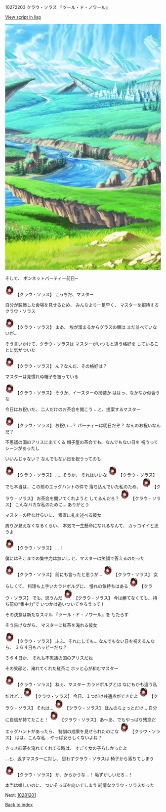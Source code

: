 10272203 クラウ・ソラス 『ツール・ド・ノワール』

[View script in lisp](../scripts/10272203.txt)

![plain.png](../images/backgrounds/plain.png)

そして、
ボンネットパーティー前日─

<img src="../images/units/102721.png" alt="102721.png" height="34"/>
【クラウ・ソラス】
こっちだ、マスター

自分が装飾した会場を見せるため、
みんなより一足早く、
マスターを招待するクラウ・ソラス

<img src="../images/units/102721.png" alt="102721.png" height="34"/>
【クラウ・ソラス】
まあ、
埃が溜まるからグラスの類は
まだ並べていないが…

そう言いかけて、クラウ・ソラスは
マスターがいつもと違う格好を
していることに気がついた

<img src="../images/units/102721.png" alt="102721.png" height="34"/>
【クラウ・ソラス】
ん？なんだ、その格好は？

マスターは見慣れぬ帽子を被っている

<img src="../images/units/102721.png" alt="102721.png" height="34"/>
【クラウ・ソラス】
そうか、イースターの扮装か
ははっ、なかなか似合うな

今日はお祝いだ、
二人だけのお茶会を開こう
…と、提案するマスター

<img src="../images/units/102721.png" alt="102721.png" height="34"/>
【クラウ・ソラス】
お祝い…？
パーティーは明日だぞ？
なんのお祝いなんだ？

不思議の国のアリスに出てくる
帽子屋の茶会でも、なんでもない日を
祝うってシーンがあったし

いいんじゃない？
なんでもない日を祝うってのも

<img src="../images/units/102721.png" alt="102721.png" height="34"/>
【クラウ・ソラス】
……そうか、
それはいいな

<img src="../images/units/102721.png" alt="102721.png" height="34"/>
【クラウ・ソラス】
でも本当は…
この前のエッグハントの件で
落ち込んでいた私のため、

<img src="../images/units/102721.png" alt="102721.png" height="34"/>
【クラウ・ソラス】
お茶会を開いてくれようと
してるんだろ？

<img src="../images/units/102721.png" alt="102721.png" height="34"/>
【クラウ・ソラス】
こんなバカな私のために…
ありがとう

マスターの粋な計らいに、
素直に礼を述べる彼女

周りが見えなくなるくらい、
本気で一生懸命になれるなんて、
カッコイイと思うよ

<img src="../images/units/102721.png" alt="102721.png" height="34"/>
【クラウ・ソラス】
…！

僕にはそこまでの集中力は無いし
と、マスターは笑顔で答えるのだった

<img src="../images/units/102721.png" alt="102721.png" height="34"/>
【クラウ・ソラス】
前にも言ったと思うが…

<img src="../images/units/102721.png" alt="102721.png" height="34"/>
【クラウ・ソラス】
女らしくて、
料理も上手いカラドボルグに、
憧れの気持ちはある

<img src="../images/units/102721.png" alt="102721.png" height="34"/>
【クラウ・ソラス】
でも、思うんだ

<img src="../images/units/102721.png" alt="102721.png" height="34"/>
【クラウ・ソラス】
今は勝てなくても…
持ち前の“集中力”で
いつかは追いついてやろうって！

その決意は新たなスキル
『ツール・ド・ノワール』を
もたらす

そう告げながら、
マスターに紅茶を淹れる彼女

<img src="../images/units/102721.png" alt="102721.png" height="34"/>
【クラウ・ソラス】
ふふ、それにしても…
なんでもない日を祝えるんなら、
３６４日もハッピーだな？

３６４日か、
それも不思議の国のアリスだね

その笑顔と、淹れてくれた紅茶に
ホッと心が和むマスター

<img src="../images/units/102721.png" alt="102721.png" height="34"/>
【クラウ・ソラス】
ねぇ、マスター
カラドボルグとは
なにもかも違う私だけど…

<img src="../images/units/102721.png" alt="102721.png" height="34"/>
【クラウ・ソラス】
今日、１つだけ共通点ができたよ

<img src="../images/units/102721.png" alt="102721.png" height="34"/>
【クラウ・ソラス】
それは…

<img src="../images/units/102721.png" alt="102721.png" height="34"/>
【クラウ・ソラス】
ほんのちょっとだけ…
自分に自信が持てたこと！

<img src="../images/units/102721.png" alt="102721.png" height="34"/>
【クラウ・ソラス】
あ～あ、でもやっぱり残念だ
エッグハントがあったら、
特訓の成果を見せられたのにな

<img src="../images/units/102721.png" alt="102721.png" height="34"/>
【クラウ・ソラス】
はは、こんな私…
やっぱ女らしくないよね？

さっき紅茶を淹れてくれてる時は、
すごく女の子らしかったよ

…と、返すマスターに対し、
思わずクラウ・ソラスは
椅子から落ちてしまう

<img src="../images/units/102721.png" alt="102721.png" height="34"/>
【クラウ・ソラス】
か、からかうな…！
恥ずかしいだろ…！

本当は嬉しいのに、
ついそっぽを向いてしまう
純情なクラウ・ソラスだった


Next: [10281201](10281201.md)

[Back to index](index.md)
